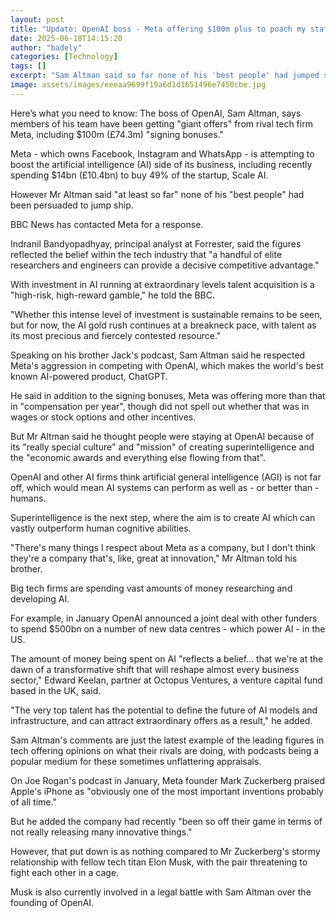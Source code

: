 ```yaml
---
layout: post
title: "Update: OpenAI boss - Meta offering $100m plus to poach my staff"
date: 2025-06-18T14:15:20
author: "badely"
categories: [Technology]
tags: []
excerpt: "Sam Altman said so far none of his 'best people' had jumped ship to his big tech rival."
image: assets/images/eeeaa9699f19a6d1d1651496e7450cbe.jpg
---
```


Here’s what you need to know: The boss of OpenAI, Sam Altman, says members of his team have been getting  "giant offers" from rival tech firm Meta, including $100m (£74.3m) "signing bonuses."

Meta - which owns Facebook, Instagram and WhatsApp - is attempting to boost the artificial intelligence (AI) side of its business, including recently spending $14bn (£10.4bn) to buy 49% of the startup, Scale AI.

However Mr Altman said "at least so far" none of his "best people" had been persuaded to jump ship.

BBC News has contacted Meta for a response.

Indranil Bandyopadhyay, principal analyst at Forrester, said the figures reflected the belief within the tech industry that "a handful of elite researchers and engineers can provide a decisive competitive advantage."

With investment in AI running at extraordinary levels talent acquisition is a "high-risk, high-reward gamble," he told the BBC.

"Whether this intense level of investment is sustainable remains to be seen, but for now, the AI gold rush continues at a breakneck pace, with talent as its most precious and fiercely contested resource." 

Speaking on his brother Jack's podcast, Sam Altman said he respected Meta's aggression in competing with OpenAI, which makes the world's best known AI-powered product, ChatGPT. 

He said in addition to the signing bonuses, Meta was offering more than that in "compensation per year", though did not spell out whether that was in wages or stock options and other incentives.

But Mr Altman said he thought people were staying at OpenAI because of its "really special culture" and "mission" of creating superintelligence and the "economic awards and everything else flowing from that".

OpenAI and other AI firms think artificial general intelligence (AGI) is not far off, which would mean AI systems can perform as well as - or better than - humans.

Superintelligence is the next step, where the aim is to create AI which can vastly outperform human cognitive abilities.

"There's many things I respect about Meta as a company, but I don't think they're a company that's, like, great at innovation," Mr Altman told his brother.

Big tech firms are spending vast amounts of money researching and developing AI.

For example, in January OpenAI announced a joint deal with other funders to spend $500bn on a number of new data centres - which power AI - in the US.

The amount of money being spent on AI "reflects a belief... that we're at the dawn of a transformative shift that will reshape almost every business sector," Edward Keelan, partner at Octopus Ventures, a venture capital fund based in the UK, said.

"The very top talent has the potential to define the future of AI models and infrastructure, and can attract extraordinary offers as a result," he added.

Sam Altman's comments are just the latest example of the leading figures in tech offering opinions on what their rivals are doing, with podcasts being a popular medium for these sometimes unflattering appraisals. 

On Joe Rogan's podcast in January, Meta founder Mark Zuckerberg praised Apple's iPhone as "obviously one of the most important inventions probably of all time."

But he added the company had recently "been so off their game in terms of not really releasing many innovative things."

However, that put down is as nothing compared to Mr Zuckerberg's stormy relationship with fellow tech titan Elon Musk, with the pair threatening to fight each other in a cage.

Musk is also currently involved in a legal battle with Sam Altman over the founding of OpenAI.


